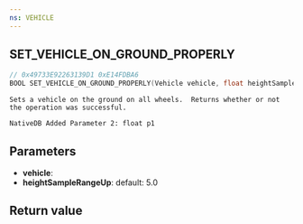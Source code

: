 ```yaml
---
ns: VEHICLE
---
```

## SET_VEHICLE_ON_GROUND_PROPERLY

```c
// 0x49733E92263139D1 0xE14FDBA6
BOOL SET_VEHICLE_ON_GROUND_PROPERLY(Vehicle vehicle, float heightSampleRangeUp);
```

```
Sets a vehicle on the ground on all wheels.  Returns whether or not the operation was successful.  
```

```
NativeDB Added Parameter 2: float p1
```

## Parameters
* **vehicle**: 
* **heightSampleRangeUp**: default: 5.0

## Return value
